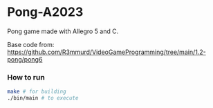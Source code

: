 # Pong-A2023

Pong game made with Allegro 5 and C.

Base code from: https://github.com/R3mmurd/VideoGameProgramming/tree/main/1.2-pong/pong6

### How to run

```sh
make # for building
./bin/main # to execute
```
